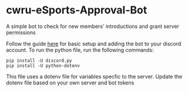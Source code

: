 # cwru-eSports-Approval-Bot
A simple bot to check for new members' introductions and grant server permissions

Follow the guide [here](https://realpython.com/how-to-make-a-discord-bot-python/) for basic setup and adding the bot to your discord account. To run the python file, run the following commands:
```
pip install -U discord.py
pip install -U python-dotenv
```

This file uses a dotenv file for variables specfic to the server. Update the dotenv file based on your own server and bot tokens
